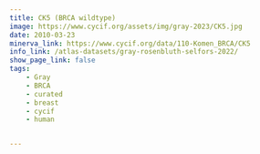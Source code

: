 ```yaml
---
title: CK5 (BRCA wildtype)
image: https://www.cycif.org/assets/img/gray-2023/CK5.jpg
date: 2010-03-23
minerva_link: https://www.cycif.org/data/110-Komen_BRCA/CK5
info_link: /atlas-datasets/gray-rosenbluth-selfors-2022/
show_page_link: false
tags:
    - Gray
    - BRCA
    - curated
    - breast
    - cycif
    - human


---
```

